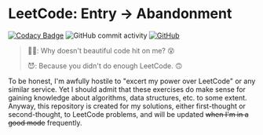 # LeetCode: Entry -> Abandonment

[![Codacy Badge](https://app.codacy.com/project/badge/Grade/d12ba0364be44917ac7388a3855f6f64)](https://www.codacy.com/gh/ArvinZJC/LeetCode-Entry2Abandonment/dashboard?utm_source=github.com&utm_medium=referral&utm_content=ArvinZJC/LeetCode-Entry2Abandonment&utm_campaign=Badge_Grade)
![GitHub commit activity](https://img.shields.io/github/commit-activity/m/ArvinZJC/LeetCode-Entry2Abandonment)
[![GitHub](https://img.shields.io/github/license/ArvinZJC/LeetCode-Entry2Abandonment)](./LICENCE)

> 👨‍💻: Why doesn't beautiful code hit on me? 😵
>
> 😈: Because you didn't do enough LeetCode. 🙃

To be honest, I'm awfully hostile to "excert my power over LeetCode" or any similar service. Yet I should admit that these exercises do make sense for gaining knowledge about algorithms, data structures, etc. to some extent. Anyway, this repository is created for my solutions, either first-thought or second-thought, to LeetCode problems, and will be updated ~~when I'm in a good mode~~ frequently.
